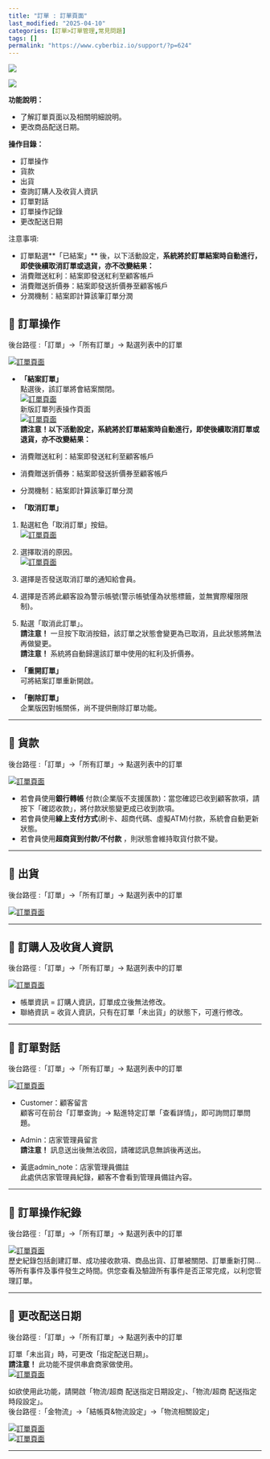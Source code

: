 ```yaml
---
title: "訂單 : 訂單頁面"
last_modified: "2025-04-10"
categories: [訂單>訂單管理,常見問題]
tags: []
permalink: "https://www.cyberbiz.io/support/?p=624"
---
```


![](https://www.cyberbiz.io/support/wp-content/uploads/適用站別.png)

[![](https://www.cyberbiz.io/support/wp-content/uploads/台灣站.png)](https://www.cyberbiz.io/support/?page_id=2490)

**功能說明：**  

* 了解訂單頁面以及相關明細說明。
* 更改商品配送日期。

**操作目錄：**

* 訂單操作
* 貨款
* 出貨
* 查詢訂購人及收貨人資訊
* 訂單對話
* 訂單操作記錄
* 更改配送日期

注意事項:  

* 訂單點選**「已結案」** 後，以下活動設定，**系統將於訂單結案時自動進行，即使後續取消訂單或退貨，亦不改變結果：**
* 消費贈送紅利：結案即發送紅利至顧客帳戶
* 消費贈送折價券：結案即發送折價券至顧客帳戶
* 分潤機制：結案即計算該筆訂單分潤

## 📌 訂單操作


後台路徑 :「訂單」→「所有訂單」→ 點選列表中的訂單  

[![訂單頁面](https://www.cyberbiz.co/support/wp-content/uploads/2019/03/%E8%A8%82%E5%96%AE%E6%93%8D%E4%BD%9C-1.png)](https://www.cyberbiz.co/support/wp-content/uploads/2019/03/%E8%A8%82%E5%96%AE%E6%93%8D%E4%BD%9C-1.png)

* **「結案訂單」**  
點選後，該訂單將會結案關閉。  
[ ![訂單頁面](https://www.cyberbiz.io/support/wp-content/uploads/2019/03/%E8%A8%82%E5%96%AE%E7%B5%90%E6%A1%88.png)](https://www.cyberbiz.io/support/wp-content/uploads/2019/03/%E8%A8%82%E5%96%AE%E7%B5%90%E6%A1%88.png)  
新版訂單列表操作頁面  
[ ![訂單頁面](https://www.cyberbiz.io/support/wp-content/uploads/新版-訂單管理-已結案-1743x108-1.png)](https://www.cyberbiz.io/support/wp-content/uploads/新版-訂單管理-已結案-1743x108-1.png)  
**請注意！以下活動設定，系統將於訂單結案時自動進行，即使後續取消訂單或退貨，亦不改變結果：**

* 消費贈送紅利：結案即發送紅利至顧客帳戶
* 消費贈送折價券：結案即發送折價券至顧客帳戶
* 分潤機制：結案即計算該筆訂單分潤


* **「取消訂單」**
1. 點選紅色「取消訂單」按鈕。  
[![訂單頁面](https://www.cyberbiz.io/support/wp-content/uploads/2019/03/%E5%8F%96%E6%B6%88%E8%A8%82%E5%96%AE1.png)](https://www.cyberbiz.io/support/wp-content/uploads/2019/03/%E5%8F%96%E6%B6%88%E8%A8%82%E5%96%AE1.png)

2. 選擇取消的原因。  
[![訂單頁面](https://www.cyberbiz.io/support/wp-content/uploads/2019/03/%E5%8F%96%E6%B6%88%E8%A8%82%E5%96%AE2.png)](https://www.cyberbiz.io/support/wp-content/uploads/2019/03/%E5%8F%96%E6%B6%88%E8%A8%82%E5%96%AE2.png)

3. 選擇是否發送取消訂單的通知給會員。
4. 選擇是否將此顧客設為警示帳號(警示帳號僅為狀態標籤，並無實際權限限制)。
5. 點選「取消此訂單」。  
**請注意！** 一旦按下取消按鈕，該訂單之狀態會變更為已取消，且此狀態將無法再做變更。  
**請注意！** 系統將自動歸還該訂單中使用的紅利及折價券。  



* **「重開訂單」**  
可將結案訂單重新開啟。



* **「刪除訂單」**  
企業版因對帳關係，尚不提供刪除訂單功能。

* * *

## 📌 貨款


後台路徑 :「訂單」→「所有訂單」→ 點選列表中的訂單  

[![訂單頁面](https://www.cyberbiz.io/support/wp-content/uploads/2019/03/%E8%B2%A8%E6%AC%BE-%E6%9F%A5%E8%A9%A2%E4%BB%98%E6%AC%BE%E6%96%B9%E5%BC%8F%E5%8F%8A%E7%8B%80%E6%85%8B.png)](https://www.cyberbiz.io/support/wp-content/uploads/2019/03/%E8%B2%A8%E6%AC%BE-%E6%9F%A5%E8%A9%A2%E4%BB%98%E6%AC%BE%E6%96%B9%E5%BC%8F%E5%8F%8A%E7%8B%80%E6%85%8B.png)

* 若會員使用**銀行轉帳** 付款(企業版不支援匯款)：當您確認已收到顧客款項，請按下「確認收款」，將付款狀態變更成已收到款項。
* 若會員使用**線上支付方式**(刷卡、超商代碼、虛擬ATM)付款，系統會自動更新狀態。
* 若會員使用**超商貨到付款/不付款** ，則狀態會維持取貨付款不變。

* * *

## 📌 出貨


後台路徑 :「訂單」→「所有訂單」→ 點選列表中的訂單  

[![訂單頁面](https://www.cyberbiz.io/support/wp-content/uploads/2019/03/%E5%87%BA%E8%B2%A8-%E6%9F%A5%E8%A9%A2%E9%85%8D%E9%80%81%E8%B3%87%E8%A8%8A-1.png)](https://www.cyberbiz.io/support/wp-content/uploads/2019/03/%E5%87%BA%E8%B2%A8-%E6%9F%A5%E8%A9%A2%E9%85%8D%E9%80%81%E8%B3%87%E8%A8%8A-1.png)

* * *

## 📌 訂購人及收貨人資訊


後台路徑 :「訂單」→「所有訂單」→ 點選列表中的訂單  

[![訂單頁面](https://www.cyberbiz.io/support/wp-content/uploads/2019/08/%E8%A8%82%E8%B3%BC%E4%BA%BA%E5%8F%8A%E6%94%B6%E8%B2%A8%E4%BA%BA%E8%B3%87%E8%A8%8A1.png)](https://www.cyberbiz.io/support/wp-content/uploads/2019/08/%E8%A8%82%E8%B3%BC%E4%BA%BA%E5%8F%8A%E6%94%B6%E8%B2%A8%E4%BA%BA%E8%B3%87%E8%A8%8A1.png)

* 帳單資訊 = 訂購人資訊，訂單成立後無法修改。
* 聯絡資訊 = 收貨人資訊，只有在訂單「未出貨」的狀態下，可進行修改。

* * *

## 📌 訂單對話


後台路徑 :「訂單」→「所有訂單」→ 點選列表中的訂單  

[![訂單頁面](https://www.cyberbiz.io/support/wp-content/uploads/2019/03/%E8%A8%82%E5%96%AE%E5%B0%8D%E8%A9%B1.png)](https://www.cyberbiz.io/support/wp-content/uploads/2019/03/%E8%A8%82%E5%96%AE%E5%B0%8D%E8%A9%B1.png)

* Customer：顧客留言  
顧客可在前台「訂單查詢」→ 點進特定訂單「查看詳情」，即可詢問訂單問題。



* Admin：店家管理員留言  
**請注意！** 訊息送出後無法收回，請確認訊息無誤後再送出。



* 黃底admin_note：店家管理員備註  
此處供店家管理員紀錄，顧客不會看到管理員備註內容。



* * *

## 📌 訂單操作紀錄


後台路徑 :「訂單」→「所有訂單」→ 點選列表中的訂單  

[![訂單頁面](https://www.cyberbiz.io/support/wp-content/uploads/2019/03/%E8%A8%82%E5%96%AE%E6%93%8D%E4%BD%9C%E7%B4%80%E9%8C%84.png)](https://www.cyberbiz.io/support/wp-content/uploads/2019/03/%E8%A8%82%E5%96%AE%E6%93%8D%E4%BD%9C%E7%B4%80%E9%8C%84.png)  
歷史紀錄包括創建訂單、成功接收款項、商品出貨、訂單被關閉、訂單重新打開…等所有事件及事件發生之時間。供您查看及驗證所有事件是否正常完成，以利您管理訂單。

* * *

## 📌 更改配送日期


後台路徑 :「訂單」→「所有訂單」→ 點選列表中的訂單  

訂單「未出貨」時，可更改「指定配送日期」。  
**請注意！** 此功能不提供串倉商家做使用。  
[![訂單頁面](https://www.cyberbiz.io/support/wp-content/uploads/2021/09/%E8%A8%82%E5%96%AE%E9%A0%81%E9%9D%A2-1024x465.png)](https://www.cyberbiz.io/support/wp-content/uploads/2021/09/%E8%A8%82%E5%96%AE%E9%A0%81%E9%9D%A2-1024x465.png)  

如欲使用此功能，請開啟「物流/超商 配送指定日期設定」、「物流/超商 配送指定時段設定」。  
後台路徑 :「金物流」→「結帳頁&物流設定」→「物流相關設定」  

[![訂單頁面](https://www.cyberbiz.io/support/wp-content/uploads/訂單頁面03.png)](https://www.cyberbiz.io/support/wp-content/uploads/訂單頁面03.png)  
[![訂單頁面](https://www.cyberbiz.io/support/wp-content/uploads/訂單頁面04.png)](https://www.cyberbiz.io/support/wp-content/uploads/訂單頁面04.png)  

* * *


